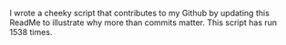 I wrote a cheeky script that contributes to my Github by updating this ReadMe to illustrate why more than commits matter. This script has run 1538 times.